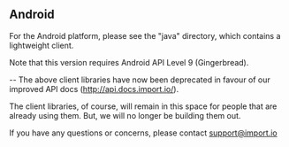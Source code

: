## Android

For the Android platform, please see the "java" directory, which contains a lightweight client.

Note that this version requires Android API Level 9 (Gingerbread).

--
The above client libraries have now been deprecated in favour of our improved API docs (http://api.docs.import.io/).  

The client libraries, of course, will remain in this space for people that are already using them. But, we will no longer be   building them out.  

If you have any questions or concerns, please contact support@import.io  
